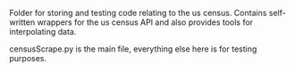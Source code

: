 Folder for storing and testing code relating to the us census. Contains self-written wrappers for the us census API and also provides tools for interpolating data.

censusScrape.py is the main file, everything else here is for testing purposes.
